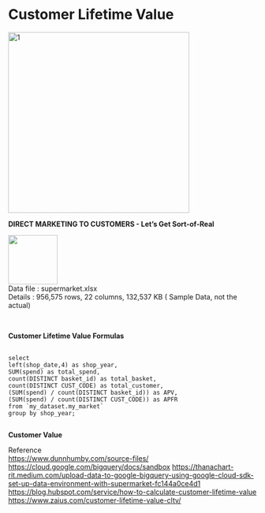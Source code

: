 <h1>Customer Lifetime Value</h1>

<p align="left">
<img width="367" alt="1" src="https://user-images.githubusercontent.com/5312356/120929641-fb56ae00-c713-11eb-9d10-a13e69f00b15.PNG">

<b>DIRECT MARKETING TO CUSTOMERS - Let’s Get Sort-of-Real</b>

<img src="https://cdn.iconscout.com/icon/free/png-512/microsoft-excel-2-569282.png"
     width="100" height="100" ><br>
Data file : supermarket.xlsx <br>
Details   : 956,575 rows, 22 columns, 132,537 KB  ( Sample Data, not the actual)
</p>
<br>

<b>Customer Lifetime Value Formulas</b>


<pre>
  <code>
select 
left(shop_date,4) as shop_year,
SUM(spend) as total_spend,
count(DISTINCT basket_id) as total_basket,
count(DISTINCT CUST_CODE) as total_customer,
(SUM(spend) / count(DISTINCT basket_id)) as APV,
(SUM(spend) / count(DISTINCT CUST_CODE)) as APFR
from `my_dataset.my_market`
group by shop_year;
  </code>
</pre>

<b>Customer Value</b> 




Reference<br/>
https://www.dunnhumby.com/source-files/<br/>
https://cloud.google.com/bigquery/docs/sandbox
https://thanachart-rit.medium.com/upload-data-to-google-bigquery-using-google-cloud-sdk-set-up-data-environment-with-supermarket-fc144a0ce4d1
https://blog.hubspot.com/service/how-to-calculate-customer-lifetime-value
https://www.zaius.com/customer-lifetime-value-cltv/
